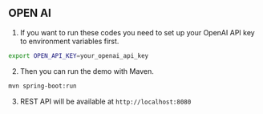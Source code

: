 ## OPEN AI

1. If you want to run these codes you need to set up your OpenAI API key to environment variables first.

```bash
export OPEN_API_KEY=your_openai_api_key
```

2. Then you can run the demo with Maven.

```bash
mvn spring-boot:run
```

3. REST API will be available at `http://localhost:8080`


